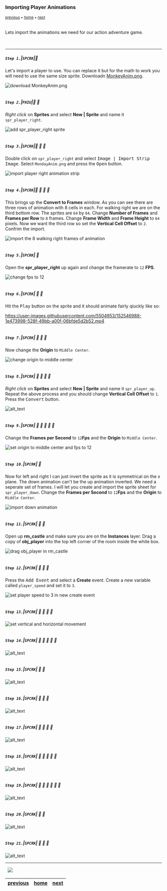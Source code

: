 <img src="https://via.placeholder.com/1000x4/45D7CA/45D7CA" alt="drawing" height="4px"/>

### Importing Player Animations

<sub>[previous](../room-size/README.md#user-content-room-size) • [home](../README.md#user-content-gms2-ue4-space-rocks) • [next](../)</sub>

<img src="https://via.placeholder.com/1000x4/45D7CA/45D7CA" alt="drawing" height="4px"/>

Lets import the animations we need for our action adventure game.

<br>

---


##### `Step 1.`\|`SPCRK`|:small_blue_diamond:

Let's import a player to use. You can replace it but for the math to work you will need to use the same size sprite.  Downloadn [MonkeyAnim.png](images/MonkeyAnim.png).

![download MonkeyAnim.png](images/MonkeyAnim.png)

<img src="https://via.placeholder.com/500x2/45D7CA/45D7CA" alt="drawing" height="2px" alt = ""/>

##### `Step 2.`\|`FHIU`|:small_blue_diamond: :small_blue_diamond: 

*Right click* on **Sprites** and select **New | Sprite** and name it `spr_player_right`.

![add spr_player_right sprite](images/sprPR.png)

<img src="https://via.placeholder.com/500x2/45D7CA/45D7CA" alt="drawing" height="2px" alt = ""/>

##### `Step 3.`\|`SPCRK`|:small_blue_diamond: :small_blue_diamond: :small_blue_diamond:

Double click on `spr_player_right` and select <kbd>Image | Import Strip Image</kbd>. Select `MondayAnim.png` and press the <kbd>Open</kbd> button.

![import player right animation strip](images/importStripImage.png)

<img src="https://via.placeholder.com/500x2/45D7CA/45D7CA" alt="drawing" height="2px" alt = ""/>

##### `Step 4.`\|`SPCRK`|:small_blue_diamond: :small_blue_diamond: :small_blue_diamond: :small_blue_diamond:

This brings up the **Convert to Frames** window.  As you can see there are three rows of animation with 8 cells in each.  For walking right we are on the third bottom row.  The sprites are `64` by `64`.  Change **Number of Frames** and **Frames per Row** to `8` frames.  Change **Frame Width** and **Frame Height** to `64` pixels.  Now we want the third row so set the **Vertical Cell Offset** to `2`. Confrim the import.

![import the 8 walking right frames of animation](images/convertToFrames.png)

<img src="https://via.placeholder.com/500x2/45D7CA/45D7CA" alt="drawing" height="2px" alt = ""/>

##### `Step 5.`\|`SPCRK`| :small_orange_diamond:

Open the **spr_player_right** up again and change the framerate to `12` **FPS**.

![change fps to 12](images/playerrfps.png)

<img src="https://via.placeholder.com/500x2/45D7CA/45D7CA" alt="drawing" height="2px" alt = ""/>

##### `Step 6.`\|`SPCRK`| :small_orange_diamond: :small_blue_diamond:

Hit the <kbd>Play</kbd> button on the sprite and it should animate fairly qiuckly like so:

https://user-images.githubusercontent.com/5504953/152546988-1e473998-528f-49bb-a00f-06bfde5d2b52.mp4

<img src="https://via.placeholder.com/500x2/45D7CA/45D7CA" alt="drawing" height="2px" alt = ""/>

##### `Step 7.`\|`SPCRK`| :small_orange_diamond: :small_blue_diamond: :small_blue_diamond:

Now change the **Origin** to `Middle Center`.

![change origin to middle center](images/middleCenter.png)

<img src="https://via.placeholder.com/500x2/45D7CA/45D7CA" alt="drawing" height="2px" alt = ""/>

##### `Step 8.`\|`SPCRK`| :small_orange_diamond: :small_blue_diamond: :small_blue_diamond: :small_blue_diamond:

*Right click* on **Sprites** and select **New | Sprite** and name it `spr_player_up`. Repeat the above process and you should change **Vertical Cell Offset** to `1`. Press the <kbd>Convert</kbd> button.

![alt_text](images/spr_player_up.png)

<img src="https://via.placeholder.com/500x2/45D7CA/45D7CA" alt="drawing" height="2px" alt = ""/>

##### `Step 9.`\|`SPCRK`| :small_orange_diamond: :small_blue_diamond: :small_blue_diamond: :small_blue_diamond: :small_blue_diamond:

Change the **Frames per Second** to `12`**Fps** and the **Origin** to `Middle Center`.

![set origin to middle center and fps to 12](images/fpsOriginPUp.png)

<img src="https://via.placeholder.com/500x2/45D7CA/45D7CA" alt="drawing" height="2px" alt = ""/>

##### `Step 10.`\|`SPCRK`| :large_blue_diamond:

Now for left and right I can just invert the sprite as it is symmetrical on the x plane.  The down animation can't be the up animation inverted.  We need a seperate set of frames.  I will let you create and import the sprite sheet for `spr_player_down`. Change the **Frames per Second** to `12`**Fps** and the **Origin** to `Middle Center`.

![import down animation](images/playerDown.png)

<img src="https://via.placeholder.com/500x2/45D7CA/45D7CA" alt="drawing" height="2px" alt = ""/>

##### `Step 11.`\|`SPCRK`| :large_blue_diamond: :small_blue_diamond: 

Open up **rm_castle** and make sure you are on the **Instances** layer.  Drag a copy of **obj_player** into the top left corner of the room inside the white box.

![drag obj_player in rm_castle](images/p1InRoom.png)

<img src="https://via.placeholder.com/500x2/45D7CA/45D7CA" alt="drawing" height="2px" alt = ""/>


##### `Step 12.`\|`SPCRK`| :large_blue_diamond: :small_blue_diamond: :small_blue_diamond: 

Press the <kbd>Add Event</kbd> and select a **Create** event. Create a new variable called `player_speed` and set it to `3`.

![set player speed to 3 in new create event](images/createPlayerSpeed.png)

<img src="https://via.placeholder.com/500x2/45D7CA/45D7CA" alt="drawing" height="2px" alt = ""/>

##### `Step 13.`\|`SPCRK`| :large_blue_diamond: :small_blue_diamond: :small_blue_diamond:  :small_blue_diamond: 



![set vertical and horizontal movement](images/pStepMovement.png)

<img src="https://via.placeholder.com/500x2/45D7CA/45D7CA" alt="drawing" height="2px" alt = ""/>

##### `Step 14.`\|`SPCRK`| :large_blue_diamond: :small_blue_diamond: :small_blue_diamond: :small_blue_diamond:  :small_blue_diamond: 

![alt_text](images/.png)

<img src="https://via.placeholder.com/500x2/45D7CA/45D7CA" alt="drawing" height="2px" alt = ""/>

##### `Step 15.`\|`SPCRK`| :large_blue_diamond: :small_orange_diamond: 

![alt_text](images/.png)

<img src="https://via.placeholder.com/500x2/45D7CA/45D7CA" alt="drawing" height="2px" alt = ""/>

##### `Step 16.`\|`SPCRK`| :large_blue_diamond: :small_orange_diamond:   :small_blue_diamond: 

![alt_text](images/.png)

<img src="https://via.placeholder.com/500x2/45D7CA/45D7CA" alt="drawing" height="2px" alt = ""/>

##### `Step 17.`\|`SPCRK`| :large_blue_diamond: :small_orange_diamond: :small_blue_diamond: :small_blue_diamond:

![alt_text](images/.png)

<img src="https://via.placeholder.com/500x2/45D7CA/45D7CA" alt="drawing" height="2px" alt = ""/>

##### `Step 18.`\|`SPCRK`| :large_blue_diamond: :small_orange_diamond: :small_blue_diamond: :small_blue_diamond: :small_blue_diamond:

![alt_text](images/.png)

<img src="https://via.placeholder.com/500x2/45D7CA/45D7CA" alt="drawing" height="2px" alt = ""/>

##### `Step 19.`\|`SPCRK`| :large_blue_diamond: :small_orange_diamond: :small_blue_diamond: :small_blue_diamond: :small_blue_diamond: :small_blue_diamond:

![alt_text](images/.png)

<img src="https://via.placeholder.com/500x2/45D7CA/45D7CA" alt="drawing" height="2px" alt = ""/>

##### `Step 20.`\|`SPCRK`| :large_blue_diamond: :large_blue_diamond:

![alt_text](images/.png)

<img src="https://via.placeholder.com/500x2/45D7CA/45D7CA" alt="drawing" height="2px" alt = ""/>

##### `Step 21.`\|`SPCRK`| :large_blue_diamond: :large_blue_diamond: :small_blue_diamond:

![alt_text](images/.png)

___


<img src="https://via.placeholder.com/1000x4/dba81a/dba81a" alt="drawing" height="4px" alt = ""/>

<img src="https://via.placeholder.com/1000x100/45D7CA/000000/?text=Next Up - ADD NEXT PAGE">

<img src="https://via.placeholder.com/1000x4/dba81a/dba81a" alt="drawing" height="4px" alt = ""/>

| [previous](../room-size/README.md#user-content-room-size)| [home](../README.md#user-content-gms2-ue4-space-rocks) | [next](../)|
|---|---|---|
